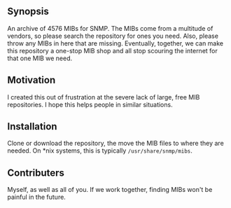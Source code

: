 ## Synopsis

An archive of 4576 MIBs for SNMP. The MIBs come from a multitude of vendors, so please search the repository for ones you need. Also, please throw any MIBs in here that are missing. Eventually, together, we can make this repository a one-stop MIB shop and all stop scouring the internet for that one MIB we need.

## Motivation

I created this out of frustration at the severe lack of large, free MIB repositories. I hope this helps people in similar situations.

## Installation

Clone or download the repository, the move the MIB files to where they are needed. On \*nix systems, this is typically `/usr/share/snmp/mibs`.

## Contributers

Myself, as well as all of you. If we work together, finding MIBs won't be painful in the future.
